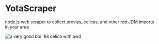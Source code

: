 # YotaScraper
node.js web scraper to collect previas, celicas, and other _rad_ JDM imports in your area


![a very good boi '88 celica with awd](https://www.udiscovermusic.com/wp-content/uploads/2019/10/Beck-Hyperspace-artwork-820.jpg)
